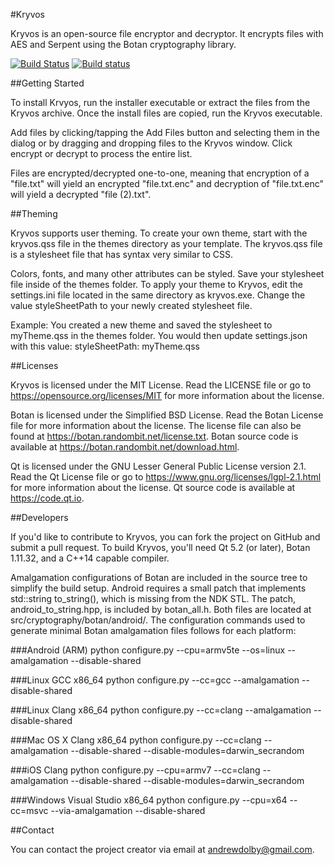 #Kryvos

Kryvos is an open-source file encryptor and decryptor. It encrypts files with AES and Serpent using the Botan cryptography library.

[![Build Status](https://travis-ci.org/adolby/Kryvos.svg?branch=master)](https://travis-ci.org/adolby/Kryvos) [![Build status](https://ci.appveyor.com/api/projects/status/tefc4ijnl7el4tko/branch/master?svg=true)](https://ci.appveyor.com/project/adolby/kryvos/branch/master)

##Getting Started

To install Krvyos, run the installer executable or extract the files from the Kryvos archive. Once the install files are copied, run the Kryvos executable.

Add files by clicking/tapping the Add Files button and selecting them in the dialog or by dragging and dropping files to the Kryvos window. Click encrypt or decrypt to process the entire list.

Files are encrypted/decrypted one-to-one, meaning that encryption of a "file.txt" will yield an encrypted "file.txt.enc" and decryption of "file.txt.enc" will yield a decrypted "file (2).txt".

##Theming

Kryvos supports user theming. To create your own theme, start with the kryvos.qss file in the themes directory as your template. The kryvos.qss file is a stylesheet file that has syntax very similar to CSS.

Colors, fonts, and many other attributes can be styled. Save your stylesheet file inside of the themes folder. To apply your theme to Kryvos, edit the settings.ini file located in the same directory as kryvos.exe. Change the value styleSheetPath to your newly created stylesheet file.

Example: You created a new theme and saved the stylesheet to myTheme.qss in the themes folder. You would then update settings.json with this value: styleSheetPath: myTheme.qss

##Licenses

Kryvos is licensed under the MIT License. Read the LICENSE file or go to https://opensource.org/licenses/MIT for more information about the license.

Botan is licensed under the Simplified BSD License. Read the Botan License file for more information about the license. The license file can also be found at https://botan.randombit.net/license.txt.
Botan source code is available at https://botan.randombit.net/download.html.

Qt is licensed under the GNU Lesser General Public License version 2.1. Read the Qt License file or go to https://www.gnu.org/licenses/lgpl-2.1.html for more information about the license.
Qt source code is available at https://code.qt.io.

##Developers

If you'd like to contribute to Kryvos, you can fork the project on GitHub and submit a pull request. To build Kryvos, you'll need Qt 5.2 (or later), Botan 1.11.32, and a C++14 capable compiler.

Amalgamation configurations of Botan are included in the source tree to simplify the build setup. Android requires a small patch that implements std::string to_string(), which is missing from the NDK STL. The patch, android_to_string.hpp, is included by botan_all.h. Both files are located at src/cryptography/botan/android/. The configuration commands used to generate minimal Botan amalgamation files follows for each platform:

###Android (ARM)
python configure.py --cpu=armv5te --os=linux --amalgamation --disable-shared

###Linux GCC x86_64
python configure.py --cc=gcc --amalgamation --disable-shared

###Linux Clang x86_64
python configure.py --cc=clang --amalgamation --disable-shared

###Mac OS X Clang x86_64
python configure.py --cc=clang --amalgamation --disable-shared --disable-modules=darwin_secrandom

###iOS Clang
python configure.py --cpu=armv7 --cc=clang --amalgamation --disable-shared --disable-modules=darwin_secrandom

###Windows Visual Studio x86_64
python configure.py --cpu=x64 --cc=msvc --via-amalgamation --disable-shared

##Contact

You can contact the project creator via email at andrewdolby@gmail.com.
